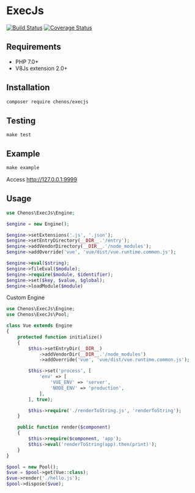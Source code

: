 # ExecJs

[![Build Status](https://travis-ci.org/chenos/execjs.svg?branch=master)](https://travis-ci.org/chenos/execjs) [![Coverage Status](https://coveralls.io/repos/github/chenos/execjs/badge.svg?branch=master&v1)](https://coveralls.io/github/chenos/execjs?branch=master)

## Requirements

- PHP 7.0+
- V8Js extension 2.0+

## Installation

```sh
composer require chenos/execjs
```

## Testing

```
make test
```

## Example

```php
make example
```

Access http://127.0.0.1:9999

## Usage

```php
use Chenos\ExecJs\Engine;

$engine = new Engine();

$engine->setExtensions('.js', '.json');
$engine->setEntryDirectory(__DIR__.'/entry');
$engine->addVendorDirectory(__DIR__.'/node_modules');
$engine->addOverride('vue', 'vue/dist/vue.runtime.common.js');

$engine->eval($string);
$engine->fileEval($module);
$engine->require($module, $identifier);
$engine->set($key, $value, $global);
$engine->loadModule($module)
```

Custom Engine

```php
use Chenos\ExecJs\Engine;
use Chenos\ExecJs\Pool;

class Vue extends Engine
{
    protected function initialize()
    {
        $this->setEntryDir(__DIR__)
            ->addVendorDir(__DIR__.'/node_modules')
            ->addOverride('vue', 'vue/dist/vue.runtime.common.js');

        $this->set('process', [
            'env' => [
                'VUE_ENV' => 'server',
                'NODE_ENV' => 'production',
            ],
        ], true);

        $this->require('./renderToString.js', 'renderToString');
    }

    public function render($component)
    {
        $this->require($component, 'app');
        $this->eval('renderToString(app).then(print)');
    }
}

$pool = new Pool();
$vue = $pool->get(Vue::class);
$vue->render('./hello.js');
$pool->dispose($vue);
```
